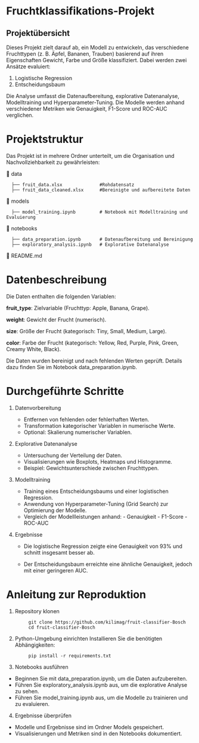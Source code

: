 

# Fruchtklassifikations-Projekt
## Projektübersicht
Dieses Projekt zielt darauf ab, ein Modell zu entwickeln, das verschiedene Fruchttypen (z. B. Äpfel, Bananen, Trauben) basierend auf ihren Eigenschaften Gewicht, Farbe und Größe klassifiziert. Dabei werden zwei Ansätze evaluiert:

1. Logistische Regression
2. Entscheidungsbaum

Die Analyse umfasst die Datenaufbereitung, explorative Datenanalyse, Modelltraining und Hyperparameter-Tuning. Die Modelle werden anhand verschiedener Metriken wie Genauigkeit, F1-Score und ROC-AUC verglichen.

# Projektstruktur
Das Projekt ist in mehrere Ordner unterteilt, um die Organisation und Nachvollziehbarkeit zu gewährleisten:

📂 data

      ├── fruit_data.xlsx              #Rohdatensatz
      ├── fruit_data_cleaned.xlsx      #Bereinigte und aufbereitete Daten
📂 models
      
      ├── model_training.ipynb         # Notebook mit Modelltraining und Evaluierung

📂 notebooks

      ├── data_preparation.ipynb       # Datenaufbereitung und Bereinigung
      ├── exploratory_analysis.ipynb   # Explorative Datenanalyse
   
📄 README.md               

# Datenbeschreibung
Die Daten enthalten die folgenden Variablen:

**fruit_type**: Zielvariable (Fruchttyp: Apple, Banana, Grape).

**weight**: Gewicht der Frucht (numerisch).

**size**: Größe der Frucht (kategorisch: Tiny, Small, Medium, Large).

**color**: Farbe der Frucht (kategorisch: Yellow, Red, Purple, Pink, Green, Creamy White, Black).

Die Daten wurden bereinigt und nach fehlenden Werten geprüft. Details dazu finden Sie im Notebook data_preparation.ipynb.

# Durchgeführte Schritte
1. Datenvorbereitung
      - Entfernen von fehlenden oder fehlerhaften Werten.
      - Transformation kategorischer Variablen in numerische Werte.
      - Optional: Skalierung numerischer Variablen.
2. Explorative Datenanalyse
      - Untersuchung der Verteilung der Daten.
      - Visualisierungen wie Boxplots, Heatmaps und Histogramme.
      - Beispiel: Gewichtsunterschiede zwischen Fruchttypen.
3. Modelltraining
      - Training eines Entscheidungsbaums und einer logistischen Regression.
      - Anwendung von Hyperparameter-Tuning (Grid Search) zur Optimierung der Modelle.
      - Vergleich der Modellleistungen anhand:
            - Genauigkeit
            - F1-Score
            - ROC-AUC
5. Ergebnisse

      - Die logistische Regression zeigte eine Genauigkeit von 93% und schnitt insgesamt besser ab.

      - Der Entscheidungsbaum erreichte eine ähnliche Genauigkeit, jedoch mit einer geringeren AUC.

# Anleitung zur Reproduktion
1. Repository klonen

            git clone https://github.com/kilimag/fruit-classifier-Bosch
            cd fruit-classifier-Bosch
2. Python-Umgebung einrichten
Installieren Sie die benötigten Abhängigkeiten:

            pip install -r requirements.txt
3. Notebooks ausführen

- Beginnen Sie mit data_preparation.ipynb, um die Daten aufzubereiten.
- Führen Sie exploratory_analysis.ipynb aus, um die explorative Analyse zu sehen.
- Führen Sie model_training.ipynb aus, um die Modelle zu trainieren und zu evaluieren.
4. Ergebnisse überprüfen

- Modelle und Ergebnisse sind im Ordner Models gespeichert.
- Visualisierungen und Metriken sind in den Notebooks dokumentiert.
